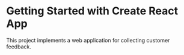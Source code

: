 # Getting Started with Create React App

This project implements a web application for collecting customer feedback.
